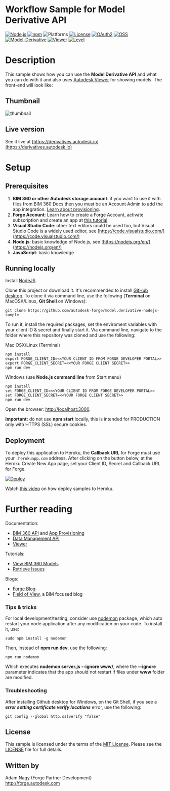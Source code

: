 # Workflow Sample for Model Derivative API

[![Node.js](https://img.shields.io/badge/Node.js-6.2-blue.svg)](https://nodejs.org/)
[![npm](https://img.shields.io/badge/npm-5.5.1-blue.svg)](https://www.npmjs.com/)
![Platforms](https://img.shields.io/badge/platform-windows%20%7C%20osx%20%7C%20linux-lightgray.svg)
[![License](https://img.shields.io/:license-mit-blue.svg)](http://opensource.org/licenses/MIT)
[![OAuth2](https://img.shields.io/badge/OAuth2-v1-green.svg)](http://developer.autodesk.com/)
[![OSS](https://img.shields.io/badge/Data_Management-v1-green.svg)](http://developer.autodesk.com/)
[![Model-Derivative](https://img.shields.io/badge/Model%20Derivative-v2-green.svg)](http://developer.autodesk.com/)
[![Viewer](https://img.shields.io/badge/Viewer-v6-green.svg)](http://developer.autodesk.com/)
[![Level](https://img.shields.io/badge/Level-Intermediate-blue.svg)](http://developer.autodesk.com/)

# Description

This sample shows how you can use the **Model Derivative API** and what you can do with it and also uses [Autodesk Viewer](https://developer.autodesk.com/en/docs/viewer/v2/overview/) for showing models. The front-end will look like:

## Thumbnail
![thumbnail](/thumbnail.png)

## Live version

See it live at [https://derivatives.autodesk.io](https://derivatives.autodesk.io) 

# Setup

## Prerequisites

1. **BIM 360 or other Autodesk storage account**: if you want to use it with files from BIM 360 Docs then you must be an Account Admin to add the app integration. [Learn about provisioning](https://forge.autodesk.com/blog/bim-360-docs-provisioning-forge-apps).
2. **Forge Account**: Learn how to create a Forge Account, activate subscription and create an app at [this tutorial](http://learnforge.autodesk.io/#/account/). 
3. **Visual Studio Code**: other text editors could be used too, but Visual Studio Code is a widely used editor, see [https://code.visualstudio.com/](https://code.visualstudio.com/) 
4. **Node.js**: basic knowledge of Node.js, see [https://nodejs.org/en/](https://nodejs.org/en/) 
5. **JavaScript**: basic knowledge

## Running locally

Install [NodeJS](https://nodejs.org).

Clone this project or download it. It's recommended to install [GitHub desktop](https://desktop.github.com/). To clone it via command line, use the following (<b>Terminal</b> on MacOSX/Linux, <b>Git Shell</b> on Windows):

    git clone https://github.com/autodesk-forge/model.derivative-nodejs-sample

To run it, install the required packages, set the enviroment variables with your client ID & secret and finally start it. Via command line, navigate to the folder where this repository was cloned and use the following:

Mac OSX/Linux (Terminal)

    npm install
    export FORGE_CLIENT_ID=<<YOUR CLIENT ID FROM FORGE DEVELOPER PORTAL>>
    export FORGE_CLIENT_SECRET=<<YOUR FORGE CLIENT SECRET>>
    npm run dev

Windows (use <b>Node.js command line</b> from Start menu)

    npm install
    set FORGE_CLIENT_ID=<<YOUR CLIENT ID FROM FORGE DEVELOPER PORTAL>>
    set FORGE_CLIENT_SECRET=<<YOUR FORGE CLIENT SECRET>>
    npm run dev

Open the browser: [http://localhost:3000](http://localhost:3000).

<b>Important:</b> do not use <b>npm start</b> locally, this is intended for PRODUCTION only with HTTPS (SSL) secure cookies.

## Deployment

To deploy this application to Heroku, the **Callback URL** for Forge must use your `.herokuapp.com` address. After clicking on the button below, at the Heroku Create New App page, set your Client ID, Secret and Callback URL for Forge.

[![Deploy](https://www.herokucdn.com/deploy/button.svg)](https://heroku.com/deploy?template=https://github.com/Autodesk-Forge/model.derivative-nodejs-sample)

Watch [this video](https://www.youtube.com/watch?v=Oqa9O20Gj0c) on how deploy samples to Heroku.

# Further reading

Documentation:

- [BIM 360 API](https://developer.autodesk.com/en/docs/bim360/v1/overview/) and [App Provisioning](https://forge.autodesk.com/blog/bim-360-docs-provisioning-forge-apps)
- [Data Management API](https://developer.autodesk.com/en/docs/data/v2/overview/)
- [Viewer](https://developer.autodesk.com/en/docs/viewer/v6)

Tutorials:

- [View BIM 360 Models](http://learnforge.autodesk.io/#/tutorials/viewhubmodels)
- [Retrieve Issues](https://developer.autodesk.com/en/docs/bim360/v1/tutorials/retrieve-issues)

Blogs:

- [Forge Blog](https://forge.autodesk.com/categories/bim-360-api)
- [Field of View](https://fieldofviewblog.wordpress.com/), a BIM focused blog

### Tips & tricks

For local development/testing, consider use [nodemon](https://www.npmjs.com/package/nodemon) package, which auto restart your node application after any modification on your code. To install it, use:

    sudo npm install -g nodemon

Then, instead of <b>npm run dev</b>, use the following:

    npm run nodemon

Which executes <b>nodemon server.js --ignore www/</b>, where the <b>--ignore</b> parameter indicates that the app should not restart if files under <b>www</b> folder are modified.

### Troubleshooting

After installing Github desktop for Windows, on the Git Shell, if you see a <b>*error setting certificate verify locations*</b> error, use the following:

    git config --global http.sslverify "false"

## License

This sample is licensed under the terms of the [MIT License](http://opensource.org/licenses/MIT).
Please see the [LICENSE](LICENSE) file for full details.

## Written by

Adam Nagy (Forge Partner Development)<br />
http://forge.autodesk.com<br />
